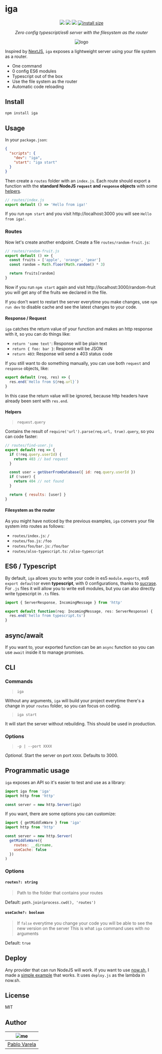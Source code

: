 # iga

<p align="center">
  <a href="https://travis-ci.org/pablopunk/iga"><img src="https://img.shields.io/travis/pablopunk/iga.svg" /></a>
  <a href="https://github.com/pablopunk/miny"><img src="https://img.shields.io/badge/made_with-miny-1eced8.svg" /></a>
  <a href="https://www.npmjs.com/package/iga"><img src="https://img.shields.io/npm/dt/iga.svg" /></a>
  <a href="https://packagephobia.now.sh/result?p=iga"><img src="https://packagephobia.now.sh/badge?p=iga" alt="install size"></a>
</p>

<p align="center">
  <i>Zero config typescript/es6 server with the filesystem as the router</i>
</p>

<p align="center">
  <img src="https://raw.githubusercontent.com/pablopunk/art/master/iga/iga.svg?sanitize=true" alt="logo">
</p>

Inspired by [NextJS](https://github.com/zeit/next.js), `iga` exposes a lightweight server using your file system as a router.

- One command
- 0 config ES6 modules
- Typescript out of the box
- Use the file system as the router
- Automatic code reloading

## Install

```sh
npm install iga
```

## Usage

In your `package.json`:

```json
{
  "scripts": {
    "dev": "iga",
    "start": "iga start"
  }
}
```

Then create a `routes` folder with an `index.js`. Each route should export a function with the **standard NodeJS `request` and `response` objects** with some [helpers](#helpers).

```js
// routes/index.js
export default () => 'Hello from iga!'
```

If you run `npm start` and you visit http://localhost:3000 you will see `Hello from iga!`.

### Routes

Now let's create another endpoint. Create a file `routes/random-fruit.js`:

```js
// routes/random-fruit.js
export default () => {
  const fruits = ['apple', 'orange', 'pear']
  const random = Math.floor(Math.random() * 3)

  return fruits[random]
}
```

Now if you run `npm start` again and visit http://localhost:3000/random-fruit you will get any of the fruits we declared in the file.

If you don't want to restart the server everytime you make changes, use `npm run dev` to disable cache and see the latest changes to your code.

#### Response / Request

`iga` catches the return value of your function and makes an http response with it, so you can do things like:

- `return 'some text'`: Response will be plain text
- `return { foo: bar }`: Response will be JSON
- `return 403`: Response will send a 403 status code

If you still want to do something manually, you can use both `request` and `response` objects, like:

```js
export default (req, res) => {
  res.end(`Hello from ${req.url}`)
}
```

In this case the return value will be ignored, because http headers have already been sent with `res.end`.

#### Helpers

> `request.query`

Contains the result of `require('url').parse(req.url, true).query`, so you can code faster:

```js
// routes/find-user.js
export default req => {
  if (!req.query.userId) {
    return 403 // bad request
  }

  const user = getUserFromDatabase({ id: req.query.userId })
  if (!user) {
    return 404 // not found
  }

  return { results: [user] }
}
```

#### Filesystem as the router

As you might have noticed by the previous examples, `iga` convers your file system into routes as follows:

- `routes/index.js`: `/`
- `routes/foo.js`: `/foo`
- `routes/foo/bar.js`: `/foo/bar`
- `routes/also-typescript.ts`: `/also-typescript`

## ES6 / Typescript

By default, `iga` allows you to write your code in es5 `module.exports`, es6 `export default`or even **typescript**, with 0 configurations, thanks to [sucrase](https://sucrase.io). For `.js` files it will allow you to write es6 modules, but you can also directly write typescript in `.ts` files.

```ts
import { ServerResponse, IncomingMessage } from 'http'

export default function(req: IncomingMessage, res: ServerResponse) {
  res.end('hello from typescript.ts')
}
```

## async/await

If you want to, your exported function can be an `async` function so you can use `await` inside it to manage promises.

## CLI

### Commands

> `iga`

Without any arguments, `iga` will build your project everytime there's a change in your `routes` folder, so you can focus on coding.

> `iga start`

It will start the server without rebuilding. This should be used in production.

### Options

> `-p | --port XXXX`

_Optional_. Start the server on port `XXXX`. Defaults to 3000.

####

## Programmatic usage

`iga` exposes an API so it's easier to test and use as a library:

```js
import iga from 'iga'
import http from 'http'

const server = new http.Server(iga)
```

If you want, there are some options you can customize:

```js
import { getMiddleWare } from 'iga'
import http from 'http'

const server = new http.Server(
  getMiddleWare({
    routes: __dirname,
    useCache: false
  })
)
```

### Options

#### `routes?: string`

> Path to the folder that contains your routes

Default: `path.join(process.cwd(), 'routes')`

#### `useCache?: boolean`

> If `false` everytime you change your code you will
> be able to see the new version on the server
> This is what `iga` command uses with no arguments

Default: `true`

## Deploy

Any provider that can run NodeJS will work. If you want to use [now.sh](https://now.sh), I made a [simple example](https://github.com/pablopunk/iga-example) that works. It uses `deploy.js` as the lambda in now.sh.

## License

MIT

## Author

| ![me](https://gravatar.com/avatar/fa50aeff0ddd6e63273a068b04353d9d?size=100) |
| ---------------------------------------------------------------------------- |
| [Pablo Varela](https://pablo.pink)                                           |
